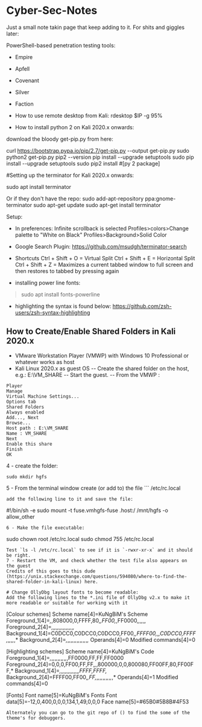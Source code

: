 # Cyber-Sec-Notes

Just a small note takin page that keep adding to it. For shits and giggles later:

PowerShell-based penetration testing tools:
- Empire
- Apfell
- Covenant
- Silver
- Faction

- How to use remote desktop from Kali:
rdesktop $IP -g 95%

- How to install python 2 on Kali 2020.x onwards:

download the bloody get-pip.py from here:

curl https://bootstrap.pypa.io/pip/2.7/get-pip.py --output get-pip.py
sudo python2 get-pip.py
pip2 --version
pip install --upgrade setuptools
sudo pip install --upgrade setuptools
sudo pip2 install #[py 2 package]


#Setting up the terminator for Kali 2020.x onwards:

sudo apt install terminator

Or if they don't have the repo:
sudo add-apt-repository ppa:gnome-terminator
sudo apt-get update
sudo apt-get install terminator

Setup:
- In preferences:
Infinite scrollback is selected
Profiles>colors>Change palette to "White on Black"
Profiles>Background>Solid Color

- Google Search Plugin:
https://github.com/msudgh/terminator-search

- Shortcuts
Ctrl + Shift + O = Virtual Split
Ctrl + Shift + E = Horizontal Split
Ctrl + Shift + Z = Maximizes a current tabbed window to full screen and then restores to tabbed by pressing again

- installing power line fonts:
> sudo apt install fonts-powerline
>

- highlighting the syntax is found below:
https://github.com/zsh-users/zsh-syntax-highlighting


## How to Create/Enable Shared Folders in Kali 2020.x

- VMware Workstation Player (VMWP) with Windows 10 Professional or whatever works as host
- Kali Linux 2020.x as guest OS
-- Create the shared folder on the host, e.g.: E:\VM_SHARE
-- Start the guest.
-- From the VMWP :
````
Player
Manage
Virtual Machine Settings...
Options tab
Shared Folders
Always enabled
Add..., Next
Browse...
Host path : E:\VM_SHARE
Name : VM_SHARE
Next
Enable this share
Finish
OK
````
4 - create the folder:
````cd /mnt
sudo mkdir hgfs
````

5 - From the terminal window create (or add to) the file ```
/etc/rc.local
````
add the following line to it and save the file:
````
#!/bin/sh -e
sudo mount -t fuse.vmhgfs-fuse .host:/ /mnt/hgfs -o allow_other
````
6 - Make the file executable:
````
sudo chown root /etc/rc.local
sudo chmod 755 /etc/rc.local
````
Test `ls -l /etc/rc.local` to see if it is `-rwxr-xr-x` and it should be right.
7 - Restart the VM, and check whether the test file also appears on the guest
Credits of this goes to this dude (https://unix.stackexchange.com/questions/594080/where-to-find-the-shared-folder-in-kali-linux) here.

# Change OllyDbg layout fonts to become readable:
Add the following lines to the *.ini file of OllyDbg v2.x to make it more readable or suitable for working with it
````
[Colour schemes]
Scheme name[4]=KuNgBiM's Scheme
Foreground_1[4]=*,*,808000,0,FFFF,80,*,FF00,*,FF0000,*,*,*,*,*,*
Foreground_2[4]=*,*,*,*,*,*,*,*,*,*,*,*,*,*,*,*
Background_1[4]=C0DCC0,C0DCC0,C0DCC0,FF00,*,FFFF00,*,*,C0DCC0,FFFF,*,*,*,*,*,*
Background_2[4]=*,*,*,*,*,*,*,*,*,*,*,*,*,*,*,*
Operands[4]=0
Modified commands[4]=0

[Highlighting schemes]
Scheme name[4]=KuNgBiM's Code
Foreground_1[4]=*,*,*,*,*,*,*,*,*,*,*,*,FF0000,FF,FF,FF0000
Foreground_2[4]=0,0,0,FF00,FF,FF,*,*,800000,0,0,800080,FF00FF,80,FF00FF,*
Background_1[4]=*,*,*,*,*,*,*,*,*,*,*,*,*,FFFF,FFFF,*
Background_2[4]=FFFF00,FF00,*,FF,*,*,*,*,*,*,*,*,*,*,*,*
Operands[4]=1
Modified commands[4]=0

[Fonts]
Font name[5]=KuNgBiM's Fonts
Font data[5]=-12,0,400,0,0,0,134,1,49,0,0,0
Face name[5]=#65B0#5B8B#4F53
````
Alternately you can go to the git repo of () to find the some of the theme's for debuggers.

 
